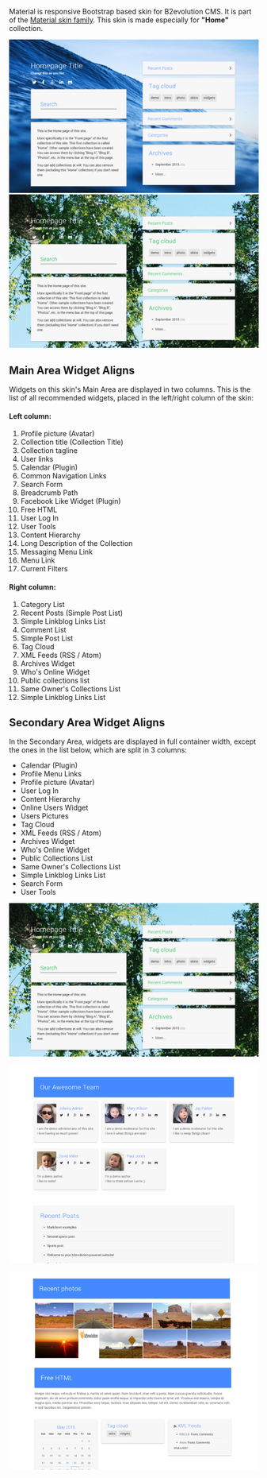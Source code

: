 Material is responsive Bootstrap based skin for B2evolution CMS. It is part of the <a href="http://skins.b2evolution.net/material:">Material skin family</a>.
This skin is made especially for <strong>"Home"</strong> collection.

![disp=front](skinshot.jpg)
![disp=front](skinshot_1.jpg)

## Main Area Widget Aligns
Widgets on this skin's Main Area are displayed in two columns. This is the list of all recommended widgets, placed in the left/right column of the skin:

<div class="col-lg-6">
<h4>Left column:</h4>
<ol>
  <li>Profile picture (Avatar)</li>
  <li>Collection title (Collection Title)</li>
  <li>Collection tagline</li>
  <li>User links</li>
  <li>Calendar (Plugin)</li>
  <li>Common Navigation Links</li>
  <li>Search Form</li>
  <li>Breadcrumb Path</li>
  <li>Facebook Like Widget (Plugin)</li>
  <li>Free HTML</li>
  <li>User Log In</li>
  <li>User Tools</li>
  <li>Content Hierarchy</li>
  <li>Long Description of the Collection</li>
  <li>Messaging Menu Link</li>
  <li>Menu Link</li>
  <li>Current Filters</li>
</ol>
</div>

<div class="col-lg-6">
<h4>Right column:</h4>
<ol>
  <li>Category List</li>
  <li>Recent Posts (Simple Post List)</li>
  <li>Simple Linkblog Links List</li>
  <li>Comment List</li>
  <li>Simple Post List</li>
  <li>Tag Cloud</li>
  <li>XML Feeds (RSS / Atom)</li>
  <li>Archives Widget</li>
  <li>Who's Online Widget</li>
  <li>Public collections list</li>
  <li>Same Owner's Collections List</li>
  <li>Simple Linkblog Links List</li>
</ol>
</div>
<div class="clear"></div>

## Secondary Area Widget Aligns
In the Secondary Area, widgets are displayed in full container width, except the ones in the list below, which are split in 3 columns:

<ul>
  <li>Calendar (Plugin)</li>
  <li>Profile Menu Links</li>
  <li>Profile picture (Avatar)</li>
  <li>User Log In</li>
  <li>Content Hierarchy</li>
  <li>Online Users Widget</li>
  <li>Users Pictures</li>
  <li>Tag Cloud</li>
  <li>XML Feeds (RSS / Atom)</li>
  <li>Archives Widget</li>
  <li>Who's Online Widget</li>
  <li>Public Collections List</li>
  <li>Same Owner's Collections List</li>
  <li>Simple Linkblog Links List</li>
  <li>Search Form</li>
  <li>User Tools</li>
</ul>

![disp=front](skinshot_1.jpg)

![disp=front](skinshot_2.jpg)

![disp=front](skinshot_3.jpg)
